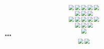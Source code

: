<!-- ![header](https://capsule-render.vercel.app/api?type=slice&reversal=true&color=gradient&text=Welcome&nbsp;Dongmin&nbsp;Github) -->

<div align="center">
  <a href="#"><img src="https://img.shields.io/badge/Vue.js-35495E?style=flat&logo=vuedotjs&logoColor=4FC08D"/></a>
  <a href="#"><img src="https://img.shields.io/badge/JavaScript-F7DF1E?style=flat&logo=JavaScript&logoColor=white"/></a>
  <a href="#"><img src="https://img.shields.io/badge/HTML5-E34F26?style=flat&logo=HTML5&logoColor=white"/></a>
  <a href="#"><img src="https://img.shields.io/badge/CSS3-1572B6?style=flat&logo=CSS3&logoColor=white"/></a>
  <a href="#"><img src="https://img.shields.io/badge/Java-007396?style=flat&logo=Java&logoColor=white"/></a>
  <br/>
  <a href="#"><img src="https://img.shields.io/badge/Mysql-4479A1?style=flat&logo=Mysql&logoColor=white"/></a>
  <a href="#"><img src="https://img.shields.io/badge/Postgresql-4169E1?style=flat&logo=Postgresql&logoColor=white"/></a>
  <a href="#"><img src="https://img.shields.io/badge/jQuery-0769AD?style=flat&logo=jQuery&logoColor=white"/></a>
</div>

<div align="center">
  <a href="#"><img src="https://img.shields.io/badge/Spring Boot-6DB33F?style=flat&logo=Spring Boot&logoColor=white"/></a>
  <a href="#"><img src="https://img.shields.io/badge/Eclipse IDE-2C2255?style=flat&logo=Eclipse IDE&logoColor=white"/></a>
  <a href="#"><img src="https://img.shields.io/badge/GitHub-61DAFB?style=flat&logo=Github&logoColor=black&color=inactive"/></a>
  <a href="#"><img src="https://img.shields.io/badge/Gmail-D14836?style=flat&logo=gmail&logoColor=white"/></a>
  <a href="#"><img src="https://img.shields.io/badge/Notion-000000?style=flat&logo=Notion&logoColor=white"/></a>
  <br/>
  <a href="#"><img src="https://img.shields.io/badge/Discord-5865F2?style=flat&logo=Discord&logoColor=white"/></a>
  <a href="#"><img src="https://img.shields.io/badge/Visual Studio Code-007ACC?style=flat&logo=Visual Studio Code&logoColor=white"/></a>
  <a href="#"><img src="https://img.shields.io/badge/Slack-4A154B?style=flat&logo=Slack&logoColor=white"/></a>
</div>

<div align="center">
  <a href="https://www.instagram.com/_dongmin.kim/"><img src="https://img.shields.io/badge/Instagram-E4405F?style=flat&logo=instagram&logoColor=white"/></a>
</div>
<!--
<div align="center">
  <img src="./img/1.jpg" width="100" height="150" />
  <img src="./img/2.jpg" width="100" height="150" />
  <img src="./img/3.jpg" width="100" height="150" />
  <img src="./img/4.jpg" width="100" height="150" />
  <img src="./img/5.jpg" width="100" height="150" />
</div>
-->
***

<div align="center">
  <img src="https://github-readme-stats.vercel.app/api/top-langs/?username=DominicStrength&theme=react&layout=compact">
  <img src="https://github-readme-stats.vercel.app/api?username=DominicStrength&theme=react&show_icons=true">
</div>
